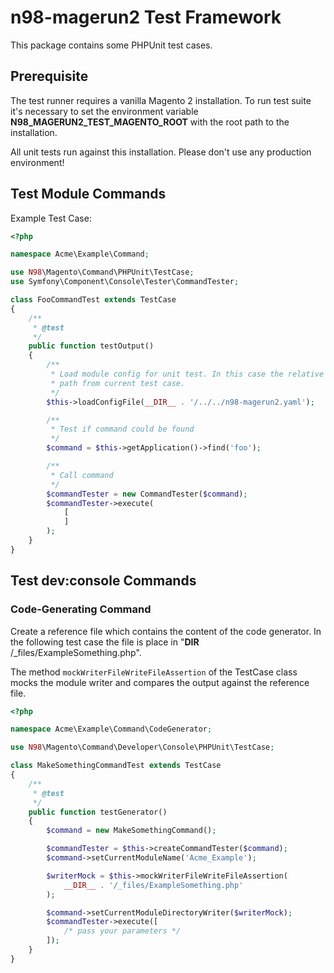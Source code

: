 # n98-magerun2 Test Framework

This package contains some PHPUnit test cases.

## Prerequisite

The test runner requires a vanilla Magento 2 installation.
To run test suite it's necessary to set the environment variable **N98_MAGERUN2_TEST_MAGENTO_ROOT** with the root path to the installation.

All unit tests run against this installation. Please don't use any production
environment!

## Test Module Commands

Example Test Case:

```php
<?php

namespace Acme\Example\Command;

use N98\Magento\Command\PHPUnit\TestCase;
use Symfony\Component\Console\Tester\CommandTester;

class FooCommandTest extends TestCase
{
    /**
     * @test
     */
    public function testOutput()
    {
        /**
         * Load module config for unit test. In this case the relative
         * path from current test case.
         */
        $this->loadConfigFile(__DIR__ . '/../../n98-magerun2.yaml');

        /**
         * Test if command could be found
         */
        $command = $this->getApplication()->find('foo');

        /**
         * Call command
         */
        $commandTester = new CommandTester($command);
        $commandTester->execute(
            [
            ]
        );
    }
}
```


## Test dev:console Commands

### Code-Generating Command

Create a reference file which contains the content of the code generator.
In the following test case the file is place in "__DIR__ /_files/ExampleSomething.php".

The method `mockWriterFileWriteFileAssertion` of the TestCase class mocks the module writer and compares the output against the reference file.

```php
<?php

namespace Acme\Example\Command\CodeGenerator;

use N98\Magento\Command\Developer\Console\PHPUnit\TestCase;

class MakeSomethingCommandTest extends TestCase
{
    /**
     * @test
     */
    public function testGenerator()
    {
        $command = new MakeSomethingCommand();

        $commandTester = $this->createCommandTester($command);
        $command->setCurrentModuleName('Acme_Example');

        $writerMock = $this->mockWriterFileWriteFileAssertion(
            __DIR__ . '/_files/ExampleSomething.php'
        );

        $command->setCurrentModuleDirectoryWriter($writerMock);
        $commandTester->execute([
            /* pass your parameters */
        ]);
    }
}
```
